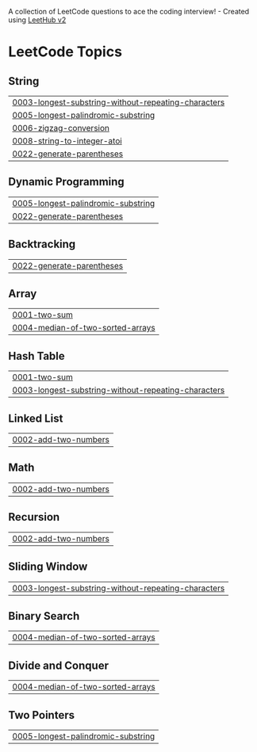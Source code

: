 A collection of LeetCode questions to ace the coding interview! - Created using [LeetHub v2](https://github.com/arunbhardwaj/LeetHub-2.0)
<!---LeetCode Topics Start-->
# LeetCode Topics
## String
|  |
| ------- |
| [0003-longest-substring-without-repeating-characters](https://github.com/Gouri-Jadhav1506/LeetCode/tree/master/0003-longest-substring-without-repeating-characters) |
| [0005-longest-palindromic-substring](https://github.com/Gouri-Jadhav1506/LeetCode/tree/master/0005-longest-palindromic-substring) |
| [0006-zigzag-conversion](https://github.com/Gouri-Jadhav1506/LeetCode/tree/master/0006-zigzag-conversion) |
| [0008-string-to-integer-atoi](https://github.com/Gouri-Jadhav1506/LeetCode/tree/master/0008-string-to-integer-atoi) |
| [0022-generate-parentheses](https://github.com/Gouri-Jadhav1506/LeetCode/tree/master/0022-generate-parentheses) |
## Dynamic Programming
|  |
| ------- |
| [0005-longest-palindromic-substring](https://github.com/Gouri-Jadhav1506/LeetCode/tree/master/0005-longest-palindromic-substring) |
| [0022-generate-parentheses](https://github.com/Gouri-Jadhav1506/LeetCode/tree/master/0022-generate-parentheses) |
## Backtracking
|  |
| ------- |
| [0022-generate-parentheses](https://github.com/Gouri-Jadhav1506/LeetCode/tree/master/0022-generate-parentheses) |
## Array
|  |
| ------- |
| [0001-two-sum](https://github.com/Gouri-Jadhav1506/LeetCode/tree/master/0001-two-sum) |
| [0004-median-of-two-sorted-arrays](https://github.com/Gouri-Jadhav1506/LeetCode/tree/master/0004-median-of-two-sorted-arrays) |
## Hash Table
|  |
| ------- |
| [0001-two-sum](https://github.com/Gouri-Jadhav1506/LeetCode/tree/master/0001-two-sum) |
| [0003-longest-substring-without-repeating-characters](https://github.com/Gouri-Jadhav1506/LeetCode/tree/master/0003-longest-substring-without-repeating-characters) |
## Linked List
|  |
| ------- |
| [0002-add-two-numbers](https://github.com/Gouri-Jadhav1506/LeetCode/tree/master/0002-add-two-numbers) |
## Math
|  |
| ------- |
| [0002-add-two-numbers](https://github.com/Gouri-Jadhav1506/LeetCode/tree/master/0002-add-two-numbers) |
## Recursion
|  |
| ------- |
| [0002-add-two-numbers](https://github.com/Gouri-Jadhav1506/LeetCode/tree/master/0002-add-two-numbers) |
## Sliding Window
|  |
| ------- |
| [0003-longest-substring-without-repeating-characters](https://github.com/Gouri-Jadhav1506/LeetCode/tree/master/0003-longest-substring-without-repeating-characters) |
## Binary Search
|  |
| ------- |
| [0004-median-of-two-sorted-arrays](https://github.com/Gouri-Jadhav1506/LeetCode/tree/master/0004-median-of-two-sorted-arrays) |
## Divide and Conquer
|  |
| ------- |
| [0004-median-of-two-sorted-arrays](https://github.com/Gouri-Jadhav1506/LeetCode/tree/master/0004-median-of-two-sorted-arrays) |
## Two Pointers
|  |
| ------- |
| [0005-longest-palindromic-substring](https://github.com/Gouri-Jadhav1506/LeetCode/tree/master/0005-longest-palindromic-substring) |
<!---LeetCode Topics End-->